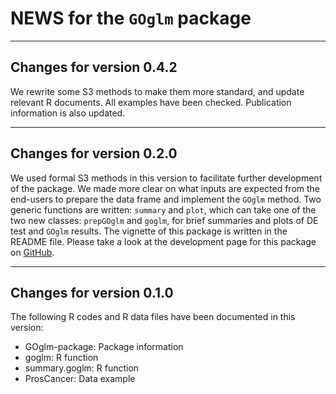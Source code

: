 **NEWS for the `GOglm` package**
========================================================
************************************
**Changes for version 0.4.2**
-----------------------------------
We rewrite some S3 methods to make them more standard, and update relevant R documents. All examples have been checked. Publication information is also updated.

************************************

**Changes for version 0.2.0**
-----------------------------------
We used formal S3 methods in this version to facilitate further development of the package. We made more clear on what inputs are expected from the end-users to prepare the data frame and implement the `GOglm` method. Two generic functions are written: `summary` and `plot`, which can take one of the two new classes: `prepGOglm` and `goglm`, for brief summaries and plots of DE test and `GOglm` results. The vignette of this package is written in the README file. Please take a look at the development page for this package on [GitHub](https://github.com/gu-mi/GOglm).

************************************

**Changes for version 0.1.0**
-----------------------------------
The following R codes and R data files have been documented in this version:
* GOglm-package: Package information
* goglm: R function
* summary.goglm: R function
* ProsCancer: Data example
